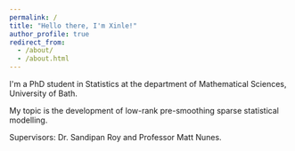 ```yaml
---
permalink: /
title: "Hello there, I'm Xinle!"
author_profile: true
redirect_from: 
  - /about/
  - /about.html
---
```


I'm a PhD student in Statistics at the department of Mathematical Sciences, University of Bath.

My topic is the development of low-rank pre-smoothing sparse statistical modelling. 

Supervisors: Dr. Sandipan Roy and Professor Matt Nunes.


